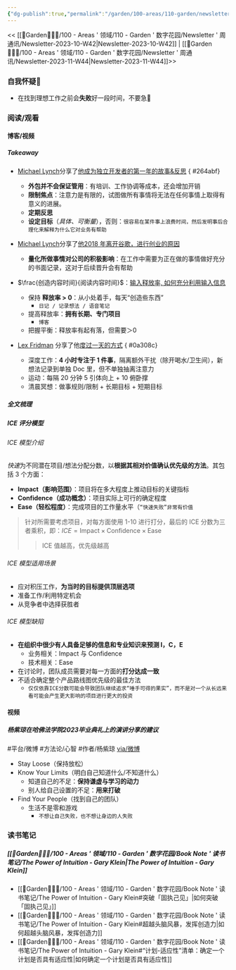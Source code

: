 ```yaml
---
{"dg-publish":true,"permalink":"/garden/100-areas/110-garden/newsletter/newsletter-2023-10-w43/","tags":["Newsletter","时间/2023-10"],"created":"2023-10-23T15:55:50.812+08:00","updated":"2023-10-29T18:46:40.452+08:00"}
---
```



<< [[🏡Garden🧑🏻‍🌾/100 - Areas ' 领域/110 - Garden ' 数字花园/Newsletter ' 周通讯/Newsletter-2023-10-W42\|Newsletter-2023-10-W42]] | [[🏡Garden🧑🏻‍🌾/100 - Areas ' 领域/110 - Garden ' 数字花园/Newsletter ' 周通讯/Newsletter-2023-11-W44\|Newsletter-2023-11-W44]]>>

### 自我怀疑🤨
- 在找到理想工作之前会**失败**好一段时间，不要急🥹

### 阅读/观看
#### 博客/视频
##### Takeaway
- [Michael Lynch](https://mtlynch.io/)分享了[他成为独立开发者的第一年的故事&反思](https://mtlynch.io/solo-developer-year-1/)
{ #264abf}

	- **外包并不会保证管用**：有培训、工作协调等成本，还会增加开销
	- **限制焦点**：注意力是有限的，试图做所有事情将无法在任何事情上取得有意义的进展。
	- **定期反思**
	- **设定目标**（*具体、可衡量*），否则：`很容易在某件事上浪费时间，然后发明事后合理化来解释为什么它对业务有帮助`
- [Michael Lynch](https://mtlynch.io/)分享了[他2018 年离开谷歌，进行创业的原因](https://mtlynch.io/why-i-quit-google/) 
	- **量化所做事情对公司的积极影响**：在工作中需要为正在做的事情做好充分的书面记录，这对于后续晋升会有帮助
-  $\frac{创造内容时间}{阅读内容时间}$：[输入释放率, 如何充分利用输入信息](https://moretothat.com/release-ratio/)
	- 保持 **释放率 > 0**：从小处着手，每天“创造些东西”
		- `日记 / 记录想法 / 语音笔记`
	- 提高释放率：**拥有长期、专门项目**
		- `博客`
	- 把握平衡：释放率有起有落，但需要＞0 
- [Lex Fridman](https://www.youtube.com/@lexfridman) 分享了他[度过一天的方式](https://www.youtube.com/watch?v=0m3hGZvD)
{ #0a308c}

	- 深度工作：**4 小时专注于 1 件事**，隔离额外干扰（除开喝水/卫生间），新想法记录到单独 Doc 里，但不单独抽离注意力
	- 运动：每隔 20 分钟 5 引体向上 + 10 俯卧撑
	- 清晨冥想：做事规则/限制 + 长期目标 + 短期目标

##### 全文梳理

<div class="transclusion internal-embed is-loaded"><div class="markdown-embed">



##### ICE 评分模型
###### ICE 模型介绍
*快速*为不同潜在项目/想法分配分数，以**根据其相对价值确认优先级的方法**。其包括 3 个方面：
- **Impact（影响范围）**：项目将在多大程度上推动目标的关键指标
- **Confidence（成功概念）**：项目实际上可行的确定程度
- **Ease（轻松程度）**：完成项目的工作量水平（`“快速失败”非常有价值`
> 针对所需要考虑项目，对每方面使用 1-10 进行打分，最后的 ICE 分数为三者乘积，即：$ICE=\text{Impact} \times \text{Confidence} \times \text{Ease}$
> > ICE 值越高，优先级越高
###### ICE 模型适用场景
- 应对积压工作，**为当时的目标提供顶层选项**
- 准备工作/利用特定机会
- 从竞争者中选择获胜者
###### ICE 模型缺陷
- **在组织中很少有人具备足够的信息和专业知识来预测 I，C，E**
	- 业务相关：Impact 与 Confidence
	- 技术相关：Ease
- 在讨论时，团队成员需要对每一方面的**打分达成一致**
- 不适合确定整个产品路线图优先级的最佳方法
	- `仅仅依靠ICE分数可能会导致团队继续追求“唾手可得的果实”，而不是对一个从长远来看可能会产生更大影响的项目进行更大的投资`

</div></div>


#### 视频

<div class="transclusion internal-embed is-loaded"><div class="markdown-embed">



##### 杨紫琼在哈佛法学院2023毕业典礼上的演讲分享的建议
#平台/微博 #方法论/心智 #作者/杨紫琼  [via/微博](https://weibo.com/1726294583/4906494988393036?wm=3333_2001&from=10DA093010&sourcetype=weixin&s_trans=5853548695_4906494988393036&s_channel=4)
- Stay Loose（保持放松）
- Know Your Limits（明白自己知道什么/不知道什么）
	- 知道自己的不足：**保持谦虚与学习的动力**
	- 别人给自己设置的不足：**用来打破**
- Find Your People（找到自己的团队）
	- 生活不是零和游戏
		- `不想让自己失败，也不想让身边的人失败`


</div></div>


### 读书笔记
##### [[🏡Garden🧑🏻‍🌾/100 - Areas ' 领域/110 - Garden ' 数字花园/Book Note ' 读书笔记/The Power of Intuition - Gary Klein\|The Power of Intuition - Gary Klein]]
- [[🏡Garden🧑🏻‍🌾/100 - Areas ' 领域/110 - Garden ' 数字花园/Book Note ' 读书笔记/The Power of Intuition - Gary Klein#突破「固执己见」\|如何突破「固执己见」]]
- [[🏡Garden🧑🏻‍🌾/100 - Areas ' 领域/110 - Garden ' 数字花园/Book Note ' 读书笔记/The Power of Intuition - Gary Klein#超越头脑风暴，发挥创造力\|如何超越头脑风暴，发挥创造力]]
- [[🏡Garden🧑🏻‍🌾/100 - Areas ' 领域/110 - Garden ' 数字花园/Book Note ' 读书笔记/The Power of Intuition - Gary Klein#“计划-适应性”清单：确定一个计划是否具有适应性\|如何确定一个计划是否具有适应性]]